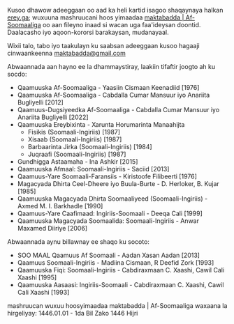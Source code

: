 Kusoo dhawow adeeggaan oo aad ka heli kartid isagoo shaqaynaya halkan [erey.ga](https://erey.ga); wuxuuna mashruucani hoos yimaadaa [maktabadda | Af-Soomaaliga](https://maktabadda.com) oo aan fileyno inaad si wacan uga faa'ideysan doontid. Daalacasho iyo aqoon-kororsi barakaysan, mudanayaal.

Wixii talo, tabo iyo taakulayn ku saabsan adeeggaan kusoo hagaaji cinwaankeenna maktabadda@gmail.com



Abwaannada aan hayno ee la dhammaystiray, laakiin tifaftir joogto ah ku socdo:

 - Qaamuuska Af-Soomaaliga - Yaasiin Cismaan Keenadiid [1976]
 - Qaamuuska Af-Soomaaliga - Cabdalla Cumar Mansuur iyo Anariita Bugliyelli [2012]
 - Qaamuus-Dugsiyeedka Af-Soomaaliga - Cabdalla Cumar Mansuur iyo Anariita Bugliyelli [2022]
 - Qaamuuska Ereybixinta - Xarunta Horumarinta Manaahijta
   - Fisikis (Soomaali-Ingiriis) [1987]
   - Xisaab (Soomaali-Ingiriis) [1987]
   - Barbaarinta Jirka (Soomaali-Ingiriis) [1984]
   - Juqraafi (Soomaali-Ingiriis) [1987]
 - Gundhigga Astaamaha - Ina Ashkir [2015]
 - Qaamuuska Afmaal: Soomaali-Ingiriis - Saciid [2013]
 - Qaamuus-Yare Soomaali-Faransiis - Kiristoofe Filibeerti [1976]
 - Magacyada Dhirta Ceel-Dheere iyo Buula-Burte - D. Herloker, B. Kujar [1985]
 - Qaamuuska Magacyada Dhirta Soomaaliyeed (Soomaali-Ingiriis) - Axmed M. I. Barkhadle [1990]
 - Qaamuus-Yare Caafimaad: Ingiriis-Soomaali - Deeqa Cali [1999]
 - Qaamuuska Magacyada Soomaalida: Soomaali-Ingiriis - Anwar Maxamed Diiriye [2006]


Abwaannada aynu billawnay ee shaqo ku socoto:

- SOO MAAL Qaamuus Af Soomaali - Aadan Xasan Aadan [2013]
- Qaamuus Soomaali-Ingiriis - Madiina Cismaan, R Deefid Zork [1993]
- Qaamuuska Fiqi: Soomaali-Ingiriis - Cabdiraxmaan C. Xaashi, Cawil Cali Xaashi [1995]
- Qaamuuska Aasaasi: Ingiriis-Soomaali - Cabdiraxmaan C. Xaashi, Cawil Cali Xaashi [1993]


mashruucan wuxuu hoosyimaadaa
maktabadda | Af-Soomaaliga
waxaana la hirgeliyay:
1446.01.01 - 1da Bil Zako 1446 Hijri
